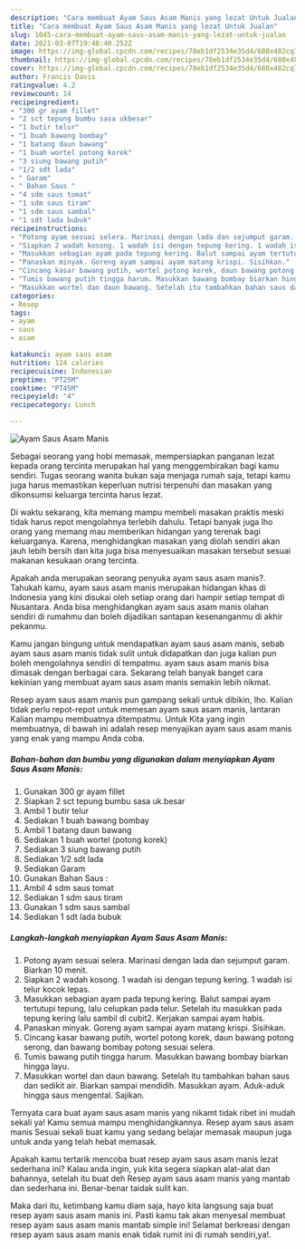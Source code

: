 ```yaml
---
description: "Cara membuat Ayam Saus Asam Manis yang lezat Untuk Jualan"
title: "Cara membuat Ayam Saus Asam Manis yang lezat Untuk Jualan"
slug: 1045-cara-membuat-ayam-saus-asam-manis-yang-lezat-untuk-jualan
date: 2021-03-07T19:48:40.252Z
image: https://img-global.cpcdn.com/recipes/78eb1df2534e35d4/680x482cq70/ayam-saus-asam-manis-foto-resep-utama.jpg
thumbnail: https://img-global.cpcdn.com/recipes/78eb1df2534e35d4/680x482cq70/ayam-saus-asam-manis-foto-resep-utama.jpg
cover: https://img-global.cpcdn.com/recipes/78eb1df2534e35d4/680x482cq70/ayam-saus-asam-manis-foto-resep-utama.jpg
author: Francis Davis
ratingvalue: 4.2
reviewcount: 14
recipeingredient:
- "300 gr ayam fillet"
- "2 sct tepung bumbu sasa ukbesar"
- "1 butir telur"
- "1 buah bawang bombay"
- "1 batang daun bawang"
- "1 buah wortel potong korek"
- "3 siung bawang putih"
- "1/2 sdt lada"
- " Garam"
- " Bahan Saus "
- "4 sdm saus tomat"
- "1 sdm saus tiram"
- "1 sdm saus sambal"
- "1 sdt lada bubuk"
recipeinstructions:
- "Potong ayam sesuai selera. Marinasi dengan lada dan sejumput garam. Biarkan 10 menit."
- "Siapkan 2 wadah kosong. 1 wadah isi dengan tepung kering. 1 wadah isi telur kocok lepas."
- "Masukkan sebagian ayam pada tepung kering. Balut sampai ayam tertutupi tepung, lalu celupkan pada telur. Setelah itu masukkan pada tepung kering lalu sambil di cubit2. Kerjakan sampai ayam habis."
- "Panaskan minyak. Goreng ayam sampai ayam matang krispi. Sisihkan."
- "Cincang kasar bawang putih, wortel potong korek, daun bawang potong serong, dan bawang bombay potong sesuai selera."
- "Tumis bawang putih tingga harum. Masukkan bawang bombay biarkan hingga layu."
- "Masukkan wortel dan daun bawang. Setelah itu tambahkan bahan saus dan sedikit air. Biarkan sampai mendidih. Masukkan ayam. Aduk-aduk hingga saus mengental. Sajikan."
categories:
- Resep
tags:
- ayam
- saus
- asam

katakunci: ayam saus asam 
nutrition: 124 calories
recipecuisine: Indonesian
preptime: "PT25M"
cooktime: "PT45M"
recipeyield: "4"
recipecategory: Lunch

---
```



![Ayam Saus Asam Manis](https://img-global.cpcdn.com/recipes/78eb1df2534e35d4/680x482cq70/ayam-saus-asam-manis-foto-resep-utama.jpg)

Sebagai seorang yang hobi memasak, mempersiapkan panganan lezat kepada orang tercinta merupakan hal yang menggembirakan bagi kamu sendiri. Tugas seorang  wanita bukan saja menjaga rumah saja, tetapi kamu juga harus memastikan keperluan nutrisi terpenuhi dan masakan yang dikonsumsi keluarga tercinta harus lezat.

Di waktu  sekarang, kita memang mampu membeli masakan praktis meski tidak harus repot mengolahnya terlebih dahulu. Tetapi banyak juga lho orang yang memang mau memberikan hidangan yang terenak bagi keluarganya. Karena, menghidangkan masakan yang diolah sendiri akan jauh lebih bersih dan kita juga bisa menyesuaikan masakan tersebut sesuai makanan kesukaan orang tercinta. 



Apakah anda merupakan seorang penyuka ayam saus asam manis?. Tahukah kamu, ayam saus asam manis merupakan hidangan khas di Indonesia yang kini disukai oleh setiap orang dari hampir setiap tempat di Nusantara. Anda bisa menghidangkan ayam saus asam manis olahan sendiri di rumahmu dan boleh dijadikan santapan kesenanganmu di akhir pekanmu.

Kamu jangan bingung untuk mendapatkan ayam saus asam manis, sebab ayam saus asam manis tidak sulit untuk didapatkan dan juga kalian pun boleh mengolahnya sendiri di tempatmu. ayam saus asam manis bisa dimasak dengan berbagai cara. Sekarang telah banyak banget cara kekinian yang membuat ayam saus asam manis semakin lebih nikmat.

Resep ayam saus asam manis pun gampang sekali untuk dibikin, lho. Kalian tidak perlu repot-repot untuk memesan ayam saus asam manis, lantaran Kalian mampu membuatnya ditempatmu. Untuk Kita yang ingin membuatnya, di bawah ini adalah resep menyajikan ayam saus asam manis yang enak yang mampu Anda coba.

<!--inarticleads1-->

##### Bahan-bahan dan bumbu yang digunakan dalam menyiapkan Ayam Saus Asam Manis:

1. Gunakan 300 gr ayam fillet
1. Siapkan 2 sct tepung bumbu sasa uk.besar
1. Ambil 1 butir telur
1. Sediakan 1 buah bawang bombay
1. Ambil 1 batang daun bawang
1. Sediakan 1 buah wortel (potong korek)
1. Sediakan 3 siung bawang putih
1. Sediakan 1/2 sdt lada
1. Sediakan  Garam
1. Gunakan  Bahan Saus :
1. Ambil 4 sdm saus tomat
1. Sediakan 1 sdm saus tiram
1. Gunakan 1 sdm saus sambal
1. Sediakan 1 sdt lada bubuk




<!--inarticleads2-->

##### Langkah-langkah menyiapkan Ayam Saus Asam Manis:

1. Potong ayam sesuai selera. Marinasi dengan lada dan sejumput garam. Biarkan 10 menit.
1. Siapkan 2 wadah kosong. 1 wadah isi dengan tepung kering. 1 wadah isi telur kocok lepas.
1. Masukkan sebagian ayam pada tepung kering. Balut sampai ayam tertutupi tepung, lalu celupkan pada telur. Setelah itu masukkan pada tepung kering lalu sambil di cubit2. Kerjakan sampai ayam habis.
1. Panaskan minyak. Goreng ayam sampai ayam matang krispi. Sisihkan.
1. Cincang kasar bawang putih, wortel potong korek, daun bawang potong serong, dan bawang bombay potong sesuai selera.
1. Tumis bawang putih tingga harum. Masukkan bawang bombay biarkan hingga layu.
1. Masukkan wortel dan daun bawang. Setelah itu tambahkan bahan saus dan sedikit air. Biarkan sampai mendidih. Masukkan ayam. Aduk-aduk hingga saus mengental. Sajikan.




Ternyata cara buat ayam saus asam manis yang nikamt tidak ribet ini mudah sekali ya! Kamu semua mampu menghidangkannya. Resep ayam saus asam manis Sesuai sekali buat kamu yang sedang belajar memasak maupun juga untuk anda yang telah hebat memasak.

Apakah kamu tertarik mencoba buat resep ayam saus asam manis lezat sederhana ini? Kalau anda ingin, yuk kita segera siapkan alat-alat dan bahannya, setelah itu buat deh Resep ayam saus asam manis yang mantab dan sederhana ini. Benar-benar taidak sulit kan. 

Maka dari itu, ketimbang kamu diam saja, hayo kita langsung saja buat resep ayam saus asam manis ini. Pasti kamu tak akan menyesal membuat resep ayam saus asam manis mantab simple ini! Selamat berkreasi dengan resep ayam saus asam manis enak tidak rumit ini di rumah sendiri,ya!.


